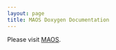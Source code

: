 ```yaml
---
layout: page
title: MAOS Doxygen Documentation
---
```


Please visit [MAOS](https://lianqiw.github.com/maos).
